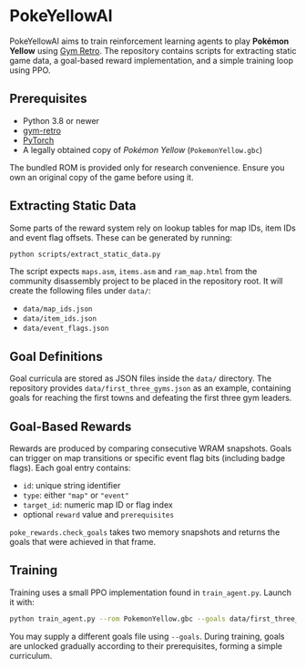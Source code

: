 # PokeYellowAI

PokeYellowAI aims to train reinforcement learning agents to play **Pokémon Yellow** using [Gym Retro](https://github.com/openai/retro).  The repository contains scripts for extracting static game data, a goal-based reward implementation, and a simple training loop using PPO.

## Prerequisites

- Python 3.8 or newer
- [gym-retro](https://github.com/openai/retro)
- [PyTorch](https://pytorch.org/)
- A legally obtained copy of *Pokémon Yellow* (`PokemonYellow.gbc`)

The bundled ROM is provided only for research convenience.  Ensure you own an original copy of the game before using it.

## Extracting Static Data

Some parts of the reward system rely on lookup tables for map IDs, item IDs and event flag offsets.  These can be generated by running:

```bash
python scripts/extract_static_data.py
```

The script expects `maps.asm`, `items.asm` and `ram_map.html` from the community disassembly project to be placed in the repository root.  It will create the following files under `data/`:

- `data/map_ids.json`
- `data/item_ids.json`
- `data/event_flags.json`

## Goal Definitions

Goal curricula are stored as JSON files inside the `data/` directory.  The repository provides `data/first_three_gyms.json` as an example, containing goals for reaching the first towns and defeating the first three gym leaders.

## Goal-Based Rewards

Rewards are produced by comparing consecutive WRAM snapshots.  Goals can trigger on map transitions or specific event flag bits (including badge flags).  Each goal entry contains:

- `id`: unique string identifier
- `type`: either `"map"` or `"event"`
- `target_id`: numeric map ID or flag index
- optional `reward` value and `prerequisites`

`poke_rewards.check_goals` takes two memory snapshots and returns the goals that were achieved in that frame.

## Training

Training uses a small PPO implementation found in `train_agent.py`.  Launch it with:

```bash
python train_agent.py --rom PokemonYellow.gbc --goals data/first_three_gyms.json
```

You may supply a different goals file using `--goals`.  During training, goals are unlocked gradually according to their prerequisites, forming a simple curriculum.

